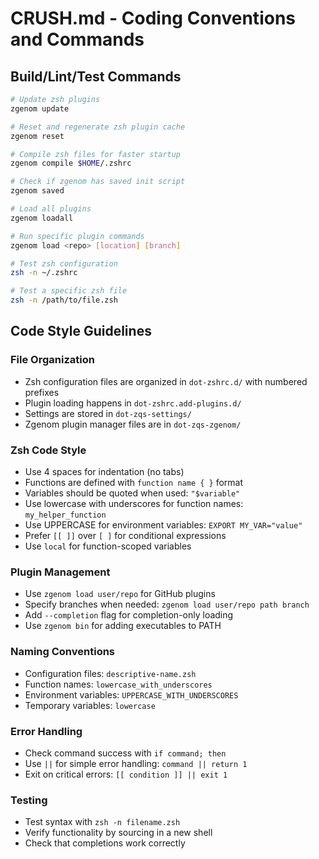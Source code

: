 # CRUSH.md - Coding Conventions and Commands

## Build/Lint/Test Commands

```bash
# Update zsh plugins
zgenom update

# Reset and regenerate zsh plugin cache
zgenom reset

# Compile zsh files for faster startup
zgenom compile $HOME/.zshrc

# Check if zgenom has saved init script
zgenom saved

# Load all plugins
zgenom loadall

# Run specific plugin commands
zgenom load <repo> [location] [branch]

# Test zsh configuration
zsh -n ~/.zshrc

# Test a specific zsh file
zsh -n /path/to/file.zsh
```

## Code Style Guidelines

### File Organization
- Zsh configuration files are organized in `dot-zshrc.d/` with numbered prefixes
- Plugin loading happens in `dot-zshrc.add-plugins.d/`
- Settings are stored in `dot-zqs-settings/`
- Zgenom plugin manager files are in `dot-zqs-zgenom/`

### Zsh Code Style
- Use 4 spaces for indentation (no tabs)
- Functions are defined with `function name { }` format
- Variables should be quoted when used: `"$variable"`
- Use lowercase with underscores for function names: `my_helper_function`
- Use UPPERCASE for environment variables: `EXPORT MY_VAR="value"`
- Prefer `[[ ]]` over `[ ]` for conditional expressions
- Use `local` for function-scoped variables

### Plugin Management
- Use `zgenom load user/repo` for GitHub plugins
- Specify branches when needed: `zgenom load user/repo path branch`
- Add `--completion` flag for completion-only loading
- Use `zgenom bin` for adding executables to PATH

### Naming Conventions
- Configuration files: `descriptive-name.zsh`
- Function names: `lowercase_with_underscores`
- Environment variables: `UPPERCASE_WITH_UNDERSCORES`
- Temporary variables: `lowercase`

### Error Handling
- Check command success with `if command; then`
- Use `||` for simple error handling: `command || return 1`
- Exit on critical errors: `[[ condition ]] || exit 1`

### Testing
- Test syntax with `zsh -n filename.zsh`
- Verify functionality by sourcing in a new shell
- Check that completions work correctly